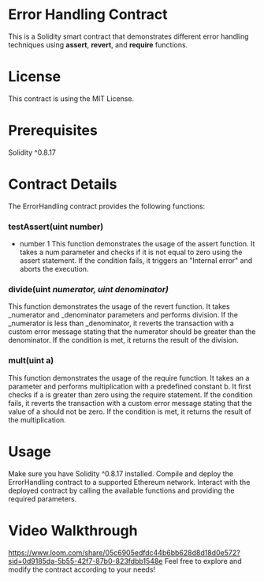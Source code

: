 # Error Handling Contract
This is a Solidity smart contract that demonstrates different error handling techniques using __assert__, __revert__, and __require__ functions.
# License
This contract is using the MIT License.
# Prerequisites
Solidity ^0.8.17
# Contract Details
The ErrorHandling contract provides the following functions:
### __testAssert(uint number)__
* number 1 This function demonstrates the usage of the assert function.
It takes a num parameter and checks if it is not equal to zero using the assert statement.
If the condition fails, it triggers an "Internal error" and aborts the execution.
### divide(uint _numerator, uint _denominator)__
This function demonstrates the usage of the revert function.
It takes _numerator and _denominator parameters and performs division.
If the _numerator is less than _denominator, it reverts the transaction with a custom error message stating that the numerator should be greater than the denominator.
If the condition is met, it returns the result of the division.
### __mult(uint a)__
This function demonstrates the usage of the require function.
It takes an a parameter and performs multiplication with a predefined constant b.
It first checks if a is greater than zero using the require statement.
If the condition fails, it reverts the transaction with a custom error message stating that the value of a should not be zero.
If the condition is met, it returns the result of the multiplication.
# Usage
Make sure you have Solidity ^0.8.17 installed.
Compile and deploy the ErrorHandling contract to a supported Ethereum network.
Interact with the deployed contract by calling the available functions and providing the required parameters.
# Video Walkthrough
https://www.loom.com/share/05c6905edfdc44b6bb628d8d18d0e572?sid=0d9185da-5b55-42f7-87b0-823fdbb1548e
Feel free to explore and modify the contract according to your needs!
